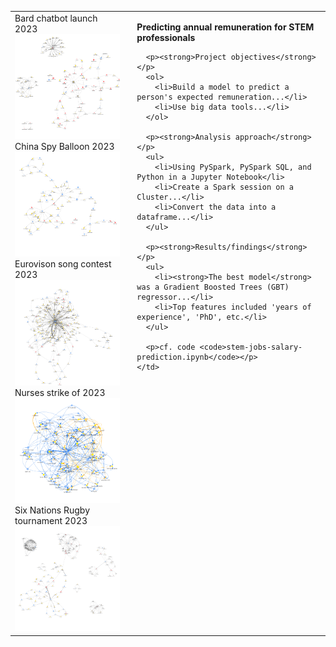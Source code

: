 <table>
  <tr>
    <td>
      Bard chatbot launch 2023
      <img src="images/bard.png" width="500"><br>
      China Spy Balloon 2023
      <img src="images/ChinaSpyBalloon.png" width="500"><br>
      Eurovison song contest 2023
      <img src="images/Eurovision.png" width="500"><br>
      Nurses strike of 2023
      <img src="images/NursesStrike.png" width="500"><br>
      Six Nations Rugby tournament 2023
      <img src="images/SixNations.png" width="500">
    </td>
    <td style="vertical-align: top; padding-left: 20px; border: none;">
      <p><strong>Predicting annual remuneration for STEM professionals</strong></p>

      <p><strong>Project objectives</strong></p>
      <ol>
        <li>Build a model to predict a person's expected remuneration...</li>
        <li>Use big data tools...</li>
      </ol>

      <p><strong>Analysis approach</strong></p>
      <ul>
        <li>Using PySpark, PySpark SQL, and Python in a Jupyter Notebook</li>
        <li>Create a Spark session on a Cluster...</li>
        <li>Convert the data into a dataframe...</li>
      </ul>

      <p><strong>Results/findings</strong></p>
      <ul>
        <li><strong>The best model</strong> was a Gradient Boosted Trees (GBT) regressor...</li>
        <li>Top features included 'years of experience', 'PhD', etc.</li>
      </ul>

      <p>cf. code <code>stem-jobs-salary-prediction.ipynb</code></p>
    </td>
  </tr>
</table>
 
